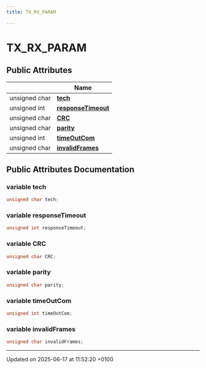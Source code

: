 ```yaml
---
title: TX_RX_PARAM

---
```


# TX_RX_PARAM





## Public Attributes

|                | Name           |
| -------------- | -------------- |
| unsigned char | **[tech](struct_t_x___r_x___p_a_r_a_m.md#variable-tech)**  |
| unsigned int | **[responseTimeout](struct_t_x___r_x___p_a_r_a_m.md#variable-responsetimeout)**  |
| unsigned char | **[CRC](struct_t_x___r_x___p_a_r_a_m.md#variable-crc)**  |
| unsigned char | **[parity](struct_t_x___r_x___p_a_r_a_m.md#variable-parity)**  |
| unsigned int | **[timeOutCom](struct_t_x___r_x___p_a_r_a_m.md#variable-timeoutcom)**  |
| unsigned char | **[invalidFrames](struct_t_x___r_x___p_a_r_a_m.md#variable-invalidframes)**  |

## Public Attributes Documentation

### variable tech

```cpp
unsigned char tech;
```


### variable responseTimeout

```cpp
unsigned int responseTimeout;
```


### variable CRC

```cpp
unsigned char CRC;
```


### variable parity

```cpp
unsigned char parity;
```


### variable timeOutCom

```cpp
unsigned int timeOutCom;
```


### variable invalidFrames

```cpp
unsigned char invalidFrames;
```


-------------------------------

Updated on 2025-06-17 at 11:52:20 +0100